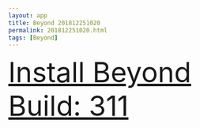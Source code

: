 ```yaml
---
layout: app
title: Beyond 201812251020
permalink: 201812251020.html
tags: [Beyond]
---
```

<div class="pure-g">
    <div class="pure-u-1-1" style="font-size: 4em">
        <a class="pure-button-primary" href="itms-services://?action=download-manifest&url=https%3A%2F%2Flitsungyisigono.github.io%2FTestScript%2Fmanifests%2F201812251020.plist"><i class="fa fa-download" aria-hidden="true"></i>Install Beyond Build: 311</a>
    </div>
</div>